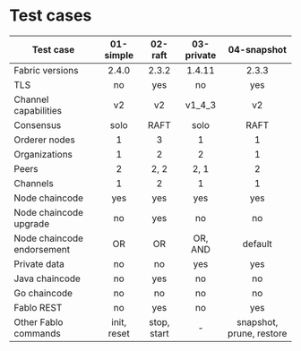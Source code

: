# Test cases

| Test case                 | 01-simple | 02-raft   | 03-private| 04-snapshot |
| ------------------------- |:---------:|:---------:|:---------:|:---------:|
| Fabric versions           | 2.4.0     | 2.3.2     | 1.4.11    | 2.3.3     |
| TLS                       | no        | yes       | no        | yes       |
| Channel capabilities      | v2        | v2        | v1_4_3    | v2        |
| Consensus                 | solo      | RAFT      | solo      | RAFT      |
| Orderer nodes             | 1         | 3         | 1         | 1         |
| Organizations             | 1         | 2         | 2         | 1         |
| Peers                     | 2         | 2, 2      | 2, 1      | 2         |
| Channels                  | 1         | 2         | 1         | 1         |
| Node chaincode            | yes       | yes       | yes       | yes       |
| Node chaincode upgrade    | no        | yes       | no        | no        |
| Node chaincode endorsement| OR        | OR        | OR, AND   | default   |
| Private data              | no        | no        | yes       | yes       |
| Java chaincode            | no        | yes       | no        | no        |
| Go chaincode              | no        | no        | no        | no        |
| Fablo REST                | no        | yes       | no        | yes       |
| Other Fablo commands      | init, reset | stop, start | -     | snapshot, prune, restore  |
